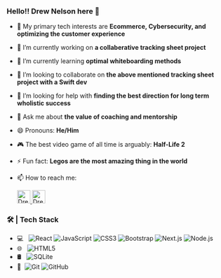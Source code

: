 ### Hello!! Drew Nelson here 👋

- 🧠 My primary tech interests are <b>Ecommerce, Cybersecurity, and optimizing the customer experience</b>
- 🔭 I’m currently working on <b>a collaberative tracking sheet project</b>
- 🌱 I’m currently learning <b>optimal whiteboarding methods</b>
- 🤝 I’m looking to collaborate on <b>the above mentioned tracking sheet project with a Swift dev</b>
- 🤔 I’m looking for help with <b>finding the best direction for long term wholistic success</b>
- 💬 Ask me about <b>the value of coaching and mentorship</b>
- 😄 Pronouns: <b>He/Him</b>
- 🎮 The best video game of all time is arguably: <b>Half-Life 2</b>
- ⚡ Fun fact: <b>Legos are the most amazing thing in the world</b>
- 📫 How to reach me: 

  <a href="mailto:realseal177@gmail.com">
    <img src="https://www.vectorlogo.zone/logos/gmail/gmail-tile.svg" alt="Drew Nelson's gmail" height="30" width="30">
  </a>

  <a href="https://www.linkedin.com/in/nelsonandrew17/">
    <img src="https://www.vectorlogo.zone/logos/linkedin/linkedin-icon.svg" alt="Drew Nelson's LinkedIn Profile" height="30" width="30">
  </a>

### 🛠 | Tech Stack

- 💻 &#160; ![React](https://img.shields.io/badge/-React-333333?style=flat&logo=react)
![JavaScript](https://img.shields.io/badge/-JavaScript-333333?style=flat&logo=javascript)
![CSS3](https://img.shields.io/badge/-CSS3-333333?style=flat&logo=css3)
![Bootstrap](https://img.shields.io/badge/-Bootstrap-333333?style=flat&logo=bootstrap&logoColor=563D7C)
![Next.js](https://img.shields.io/badge/-Next.js-333333?style=flat&logo=next.js)
![Node.js](https://img.shields.io/badge/-Node.js-333333?style=flat&logo=node.js)
- 🌐 &#160; ![HTML5](https://img.shields.io/badge/-HTML5-333333?style=flat&logo=HTML5)
- 🛢 &#160; ![SQLite](https://img.shields.io/badge/-SQLite-333333?style=flat&logo=sqlite)
- 🔧 &#160;![Git](https://img.shields.io/badge/-Git-333333?style=flat&logo=git)
![GitHub](https://img.shields.io/badge/-GitHub-333333?style=flat&logo=github)



